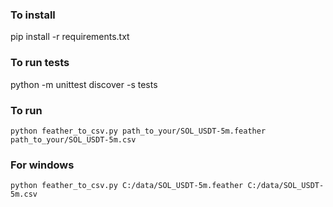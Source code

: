 ### To install
pip install -r requirements.txt

### To run tests
python -m unittest discover -s tests

### To run
```
python feather_to_csv.py path_to_your/SOL_USDT-5m.feather path_to_your/SOL_USDT-5m.csv
```

### For windows 
```
python feather_to_csv.py C:/data/SOL_USDT-5m.feather C:/data/SOL_USDT-5m.csv
```
